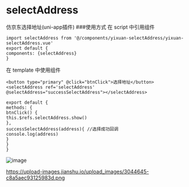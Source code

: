 # selectAddress
仿京东选择地址(uni-app插件)
###使用方式
在 script 中引用组件
```
import selectAddress from '@/components/yixuan-selectAddress/yixuan-selectAddress.vue'
export default {
components: {selectAddress}
}
```
在 template 中使用组件
```
<button type="primary" @click="btnClick">选择地址</button>
<selectAddress ref='selectAddress' @selectAddress="successSelectAddress"></selectAddress>
```
```
export default {
methods: {
btnClick() {
this.$refs.selectAddress.show()
},
successSelectAddress(address){ //选择成功回调
console.log(address)
}
}
}
```
![image](https://upload-images.jianshu.io/upload_images/3044645-2fac905579791357.PNG)

https://upload-images.jianshu.io/upload_images/3044645-c8a5aec93125983d.png
